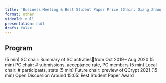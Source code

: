 ```yaml
---
title: 'Business Meeting & Best Student Paper Price (Chair: Qiang Zhang)'
format: other
videoId: null
presentation: null
draft: false
---
```


## Program
(5 min) SC chair: Summary of SC activitiesfrom Oct 2019 – Aug 2020
(5 min) PC chair: # submissions, acceptance rate, PC members
(5 min) Local chair: # participants, stats
(5 min) Future chair: preview of QCrypt 2021
(15 min) Open Discussion
Around 15:05: Best Student Paper Award
